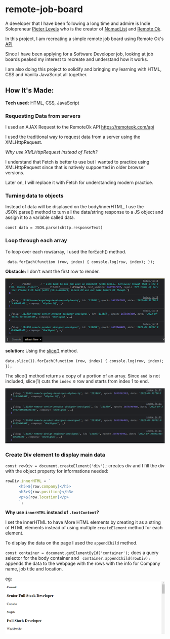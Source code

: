 # remote-job-board

A developer that I have been following a long time and admire is Indie Solopreneur [Pieter Levels](https://twitter.com/levelsio) who is the creator of [NomadList](https://nomadlist.com/) and [Remote Ok](https://remoteok.com/).

In this project, I am recreating a simple remote job board using Remote Ok's [API](https://remoteok.com/api)

Since I have been applying for a Software Developer job, looking at job boards peaked my interest to recreate and understand how it works.

I am also doing this project to solidify and bringing my learning with HTML, CSS and Vanilla JavaScript all together.

## How It's Made:

**Tech used:** HTML, CSS, JavaScript

### Requesting Data from servers

I used an AJAX Request to the RemoteOk API https://remoteok.com/api

I used the traditional way to request data from a server using the XMLHttpRequest.

_Why use XMLHttpRequest instead of Fetch?_

I understand that Fetch is better to use but I wanted to practice using XMLHttpRequest since that is natively suppoerted in older browser versions.

Later on, I will replace it with Fetch for understanding modern practice.

### Turning data to objects

Instead of data will be displayed on the body/innerHTML, I use the JSON.parse() method to turn all the data/string response to a JS object and assign it to a variable called data.

`const data = JSON.parse(xhttp.responseText)`

### Loop through each array

To loop over each row/array, I used the forEach() method.

` data.forEach(function (row, index) { console.log(row, index); });`

**Obstacle:** I don't want the first row to render.

![loop rows of data](screenshots/forEach-data.png)

**solution:**
Using the [slice()](https://developer.mozilla.org/en-US/docs/Web/JavaScript/Reference/Global_Objects/Array/slice) method.

`data.slice(1).forEach(function (row, index) { console.log(row, index); });`

The slice() method returns a copy of a portion of an array. Since `end` is not included, slice(1) cuts the `index 0` row and starts from index 1 to end.

![Index 0 of array removed from data rows](screenshots/data-slice.png)

### Create Div element to display main data

`const rowDiv = document.createElement('div');` creates div
and I fill the div with the object property for informations needed:

```javascript
rowDiv.innerHTML = `
      <h5>${row.company}</h5>
      <h3>${row.position}</h3>
      <p>${row.location}</p>
      `;
```

**Why use `innerHTML` instead of `.textContent`?**

I set the innerHTML to have More HTML elements by creating it as a string of HTML elements instead of using multiple `createElement` method for each element.

To display the data on the page I used the `appendChild` method.

`const container = document.getElementById('container');` does a query selector for the body container and ` container.appendChild(rowDiv);` appends the data to the webpage with the rows with the info for Company name, job title and location.

eg:
![Left side row data](screenshots/row-info-left.png)
